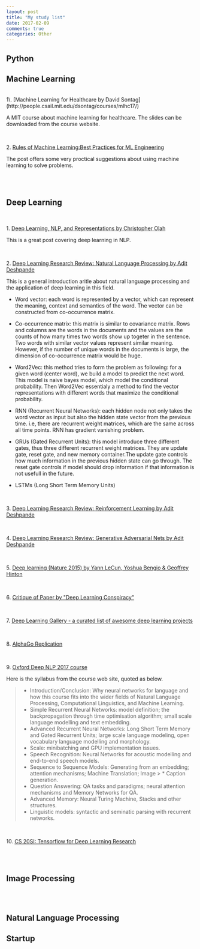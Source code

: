 ```yaml
---
layout: post
title: "My study list"
date: 2017-02-09
comments: true
categories: Other
---
```


## Python




## Machine Learning

<br /> 
1\. [Machine Learning for Healthcare by David Sontag](http://people.csail.mit.edu/dsontag/courses/mlhc17/)

A MIT course about machine learning for healthcare. The slides can be downloaded from the course website.

<br /> 

2\. [Rules of Machine Learning:Best Practices for ML Engineering](http://martin.zinkevich.org/rules_of_ml/rules_of_ml.pdf)  

The post offers some very proctical suggestions about using machine learning to solve problems.
   
<br /><br />  

## Deep Learning

<br />
   

1\. [Deep Learning, NLP, and Representations by Christopher Olah](http://colah.github.io/posts/2014-07-NLP-RNNs-Representations/)

This is a great post covering deep learning in NLP. 
    
<br />
   
2\. [Deep Learning Research Review: Natural Language Processing by Adit Deshpande](https://adeshpande3.github.io/adeshpande3.github.io/Deep-Learning-Research-Review-Week-3-Natural-Language-Processing)

This is a general introduction aritle about natural language processing and the application of deep learning in this field. 

* Word vector: each word is represented by a vector, which can represent the meaning, context and semantics of the word. The vector can be constructed from co-occurrence matrix. 

* Co-occurrence matrix: this matrix is similar to covariance matrix. Rows and columns are the words in the documents and the values are the counts of how many times two words show up togeter in the sentence. Two words with similar vector values represent similar meaning. However, if the number of unique words in the documents is large, the dimension of co-occurrence matrix would be huge.

* Word2Vec: this method tries to form the problem as following: for a given word (center word), we build a model to predict the next word. This model is naive bayes model, which model the conditional probability. Then Word2Vec essentialy a method to find the vector representations with different words that maximize the conditional probability.

* RNN (Recurrent Neural Networks): each hidden node not only takes the word vector as input but also the hidden state vector from the previous time. i.e, there are recurrent weight matrices, which are the same across all time points. RNN has gradient vanishing problem.

* GRUs (Gated Recurrent Units): this model introduce three different gates, thus three different recurrent weight matrices. They are update gate, reset gate, and new memory container.The update gate controls how much information in the previous hidden state can go through. The reset gate controls if model should drop information if that information is not usefull in the future. 

* LSTMs (Long Short Term Memory Units)

<br /> 

3\. [Deep Learning Research Review: Reinforcement Learning by Adit Deshpande](https://adeshpande3.github.io/adeshpande3.github.io/Deep-Learning-Research-Review-Week-2-Reinforcement-Learning)

<br />

4\. [Deep Learning Research Review: Generative Adversarial Nets by Adit Deshpande](http://www.kdnuggets.com/2016/10/deep-learning-research-review-generative-adversarial-networks.html)

<br />  


5\. [Deep learning (Nature 2015) by Yann LeCun, Yoshua Bengio & Geoffrey Hinton](http://www.nature.com/nature/journal/v521/n7553/pdf/nature14539.pdf)

<br />

6\. [Critique of Paper by "Deep Learning Conspiracy" ](http://people.idsia.ch/~juergen/deep-learning-conspiracy.html)

<br />

7\. [Deep Learning Gallery - a curated list of awesome deep learning projects](http://deeplearninggallery.com/)

<br />

8\. [AlphaGo Replication](https://github.com/Rochester-NRT/RocAlphaGo/wiki/01.-Home)

<br />

9\. [Oxford Deep NLP 2017 course](https://github.com/oxford-cs-deepnlp-2017/lectures)

Here is the syllabus from the course web site, quoted as below.
>
> * Introduction/Conclusion: Why neural networks for language and how this course fits into the wider fields of Natural Language Processing, Computational Linguistics, and Machine Learning.
> * Simple Recurrent Neural Networks: model definition; the backpropagation through time optimisation algorithm; small scale language modelling and text embedding.
> * Advanced Recurrent Neural Networks: Long Short Term Memory and Gated Recurrent Units; large scale language modeling, open vocabulary language modelling and morphology.
> * Scale: minibatching and GPU implementation issues.
> * Speech Recognition: Neural Networks for acoustic modelling and end-to-end speech models.
> * Sequence to Sequence Models: Generating from an embedding; attention mechanisms; Machine Translation; Image > * Caption generation.
> * Question Answering: QA tasks and paradigms; neural attention mechanisms and Memory Networks for QA.
> * Advanced Memory: Neural Turing Machine, Stacks and other structures.
> * Linguistic models: syntactic and seminatic parsing with recurrent networks.

<br />

10\. [CS 20SI: Tensorflow for Deep Learning Research](http://web.stanford.edu/class/cs20si/index.html)


<br /><br /> 

## Image Processing


<br /><br />  

## Natural Language Processing 



## Startup